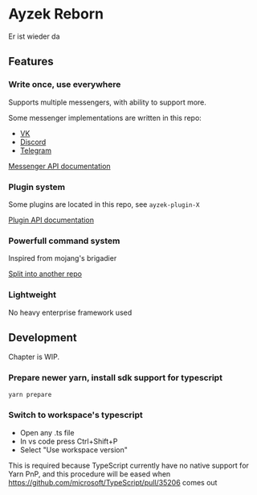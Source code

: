 # Ayzek Reborn

Er ist wieder da

## Features

### Write once, use everywhere

Supports multiple messengers, with ability to support more.

Some messenger implementations are written in this repo:

- [VK](./packages/ayzek-api-vk/docs/Configuration.md)
- [Discord](./packages/ayzek-api-discord/docs/Configuration.md)
- [Telegram](./packages/ayzek-api-telegram/docs/Configuration.md)

[Messenger API documentation](./docs/API.md)

### Plugin system

Some plugins are located in this repo, see `ayzek-plugin-X`

[Plugin API documentation](./docs/Plugin.md)

### Powerfull command system

Inspired from mojang's brigadier

[Split into another repo](https://github.com/AyzekReborn/Command-Parser)

### Lightweight

No heavy enterprise framework used

## Development

Chapter is WIP.

### Prepare newer yarn, install sdk support for typescript

```sh
yarn prepare
```

### Switch to workspace's typescript

- Open any .ts file
- In vs code press Ctrl+Shift+P
- Select "Use workspace version"

This is required because TypeScript currently have no native support for Yarn PnP, and this procedure will be eased when <https://github.com/microsoft/TypeScript/pull/35206> comes out
